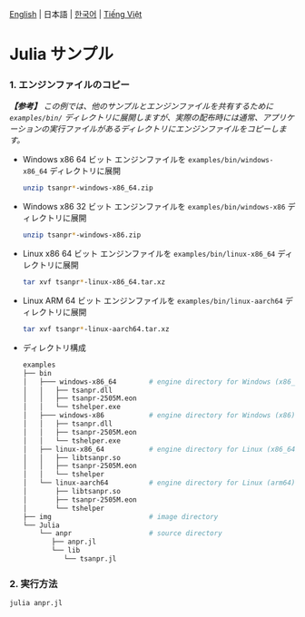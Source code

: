 [English](../README.md) | 日本語 | [한국어](README_ko-KR.md) | [Tiếng Việt](README_vi-VN.md)

# Julia サンプル

### 1. エンジンファイルのコピー

_**【参考】** この例では、他のサンプルとエンジンファイルを共有するために `examples/bin/` ディレクトリに展開しますが、実際の配布時には通常、アプリケーションの実行ファイルがあるディレクトリにエンジンファイルをコピーします。_

- Windows x86 64 ビット
  エンジンファイルを `examples/bin/windows-x86_64` ディレクトリに展開
  ```sh
  unzip tsanpr*-windows-x86_64.zip
  ```
- Windows x86 32 ビット
  エンジンファイルを `examples/bin/windows-x86` ディレクトリに展開
  ```sh
  unzip tsanpr*-windows-x86.zip
  ```
- Linux x86 64 ビット
  エンジンファイルを `examples/bin/linux-x86_64` ディレクトリに展開
  ```sh
  tar xvf tsanpr*-linux-x86_64.tar.xz
  ```
- Linux ARM 64 ビット
  エンジンファイルを `examples/bin/linux-aarch64` ディレクトリに展開
  ```sh
  tar xvf tsanpr*-linux-aarch64.tar.xz
  ```
- ディレクトリ構成
  ```sh
  examples
  ├── bin
  │   ├─── windows-x86_64        # engine directory for Windows (x86_64)
  │   │   ├── tsanpr.dll
  │   │   ├── tsanpr-2505M.eon
  │   │   └── tshelper.exe
  │   ├─── windows-x86           # engine directory for Windows (x86)
  │   │   ├── tsanpr.dll
  │   │   ├── tsanpr-2505M.eon
  │   │   └── tshelper.exe
  │   ├── linux-x86_64           # engine directory for Linux (x86_64)
  │   │   ├── libtsanpr.so
  │   │   ├── tsanpr-2505M.eon
  │   │   └── tshelper
  │   └── linux-aarch64          # engine directory for Linux (arm64)
  │       ├── libtsanpr.so
  │       ├── tsanpr-2505M.eon
  │       └── tshelper
  ├── img                        # image directory
  └── Julia
      └── anpr                   # source directory
         ├── anpr.jl
         └── lib
            └── tsanpr.jl
  ```

### 2. 実行方法

```sh
julia anpr.jl
```
